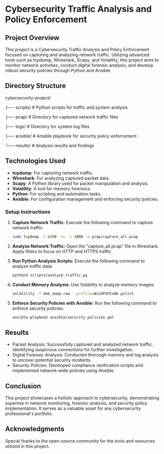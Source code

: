 # Cybersecurity Traffic Analysis and Policy Enforcement

## Project Overview

This project is a Cybersecurity Traffic Analysis and Policy Enforcement focused on capturing and analyzing network traffic. Utilizing advanced tools such as tcpdump, Wireshark, Scapy, and Volatility, this project aims to monitor network activities, conduct digital forensic analysis, and develop robust security policies through Python and Ansible


## Directory Structure

cybersecurity-project/

├── scripts/ # Python scripts for traffic and system analysis

├── pcap/ # Directory for captured network traffic files

├── logs/ # Directory for system log files

├── ansible/ # Ansible playbook for security policy enforcement

└── results/ # Analysis results and findings


## Technologies Used

- **tcpdump**: For capturing network traffic.
- **Wireshark**: For analyzing captured packet data.
- **Scapy**: A Python library used for packet manipulation and analysis.
- **Volatility**: A tool for memory forensics.
- **Python**: For scripting and automation tasks.
- **Ansible**: For configuration management and enforcing security policies.


### Setup Instructions

1. **Capture Network Traffic:**
   Execute the following command to capture network traffic:
   ```bash
   sudo tcpdump -i eth0 -nn -c 1000 -w pcap/capture_all.pcap
   
2. **Analyze Network Traffic:**
   Open the "capture_all.pcap" file in Wireshark.
   Apply filters to focus on HTTP and HTTPS traffic

3. **Run Python Analysis Scripts:**
   Execute the following command to analyze traffic data:
   ```bash
   python3 scripts/analyze_traffic.py

4. **Conduct Memory Analysis:**
   Use Volatility to analyze memory images:
   ```bash
   volatility -f mem_dump.raw --profile=WinXPSP2x86 pslist

5. **Enforce Security Policies with Ansible:**
   Run the following command to enforce security policies:
   ```bash
   ansible-playbook ansible/security_policies.yml


## Results
- Packet Analysis: Successfully captured and analyzed network traffic, identifying suspicious connections for further investigation.
- Digital Forensic Analysis: Conducted thorough memory and log analysis to uncover potential security incidents.
- Security Policies: Developed compliance verification scripts and implemented network-wide policies using Ansible.


## Conclusion
This project showcases a holistic approach to cybersecurity, demonstrating expertise in network monitoring, forensic analysis, and security policy implementation. It serves as a valuable asset for any cybersecurity professional's portfolio.


## Acknowledgments
Special thanks to the open-source community for the tools and resources utilized in this project.
